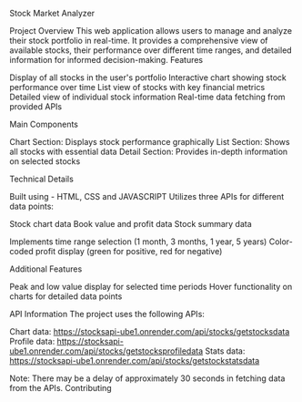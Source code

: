 Stock Market Analyzer

Project Overview
This web application allows users to manage and analyze their stock portfolio in real-time. It provides a comprehensive view of available stocks, their performance over different time ranges, and detailed information for informed decision-making.
Features

Display of all stocks in the user's portfolio
Interactive chart showing stock performance over time
List view of stocks with key financial metrics
Detailed view of individual stock information
Real-time data fetching from provided APIs

Main Components

Chart Section: Displays stock performance graphically
List Section: Shows all stocks with essential data
Detail Section: Provides in-depth information on selected stocks

Technical Details

Built using - HTML, CSS and JAVASCRIPT
Utilizes three APIs for different data points:

Stock chart data
Book value and profit data
Stock summary data


Implements time range selection (1 month, 3 months, 1 year, 5 years)
Color-coded profit display (green for positive, red for negative)

Additional Features

Peak and low value display for selected time periods
Hover functionality on charts for detailed data points

API Information
The project uses the following APIs:

Chart data: https://stocksapi-ube1.onrender.com/api/stocks/getstocksdata
Profile data: https://stocksapi-ube1.onrender.com/api/stocks/getstocksprofiledata
Stats data: https://stocksapi-ube1.onrender.com/api/stocks/getstockstatsdata

Note: There may be a delay of approximately 30 seconds in fetching data from the APIs.
Contributing
